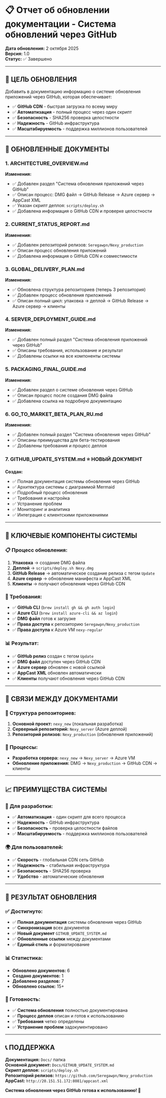 # 📋 Отчет об обновлении документации - Система обновлений через GitHub

**Дата обновления:** 2 октября 2025  
**Версия:** 1.0  
**Статус:** ✅ Завершено  

---

## 🎯 **ЦЕЛЬ ОБНОВЛЕНИЯ**

Добавить в документацию информацию о системе обновления приложений через GitHub, которая обеспечивает:

- ✅ **GitHub CDN** - быстрая загрузка по всему миру
- ✅ **Автоматизация** - полный процесс через один скрипт
- ✅ **Безопасность** - SHA256 проверка целостности
- ✅ **Надежность** - GitHub инфраструктура
- ✅ **Масштабируемость** - поддержка миллионов пользователей

---

## 📁 **ОБНОВЛЕННЫЕ ДОКУМЕНТЫ**

### **1. ARCHITECTURE_OVERVIEW.md**
**Изменения:**
- ✅ Добавлен раздел "Система обновления приложений через GitHub"
- ✅ Описан процесс: DMG файл → GitHub Release → Azure сервер → AppCast XML
- ✅ Указан скрипт деплоя: `scripts/deploy.sh`
- ✅ Добавлена информация о GitHub CDN и проверке целостности

### **2. CURRENT_STATUS_REPORT.md**
**Изменения:**
- ✅ Добавлен репозиторий релизов: `Seregawpn/Nexy_production`
- ✅ Описан процесс обновления приложений
- ✅ Добавлена информация о GitHub CDN и совместимости

### **3. GLOBAL_DELIVERY_PLAN.md**
**Изменения:**
- ✅ Обновлена структура репозиториев (теперь 3 репозитория)
- ✅ Добавлен процесс обновления приложений
- ✅ Описан полный цикл: упаковка → деплой → GitHub Release → Azure сервер → клиенты

### **4. SERVER_DEPLOYMENT_GUIDE.md**
**Изменения:**
- ✅ Добавлен полный раздел "Система обновления приложений через GitHub"
- ✅ Описаны требования, использование и результат
- ✅ Добавлены ссылки на все компоненты системы

### **5. PACKAGING_FINAL_GUIDE.md**
**Изменения:**
- ✅ Добавлен раздел о системе обновления через GitHub
- ✅ Описан процесс после создания DMG файла
- ✅ Добавлена ссылка на подробную документацию

### **6. GO_TO_MARKET_BETA_PLAN_RU.md**
**Изменения:**
- ✅ Добавлен полный раздел "Система обновления через GitHub"
- ✅ Описаны преимущества для бета-тестирования
- ✅ Добавлены требования и процесс деплоя

### **7. GITHUB_UPDATE_SYSTEM.md** ⭐ **НОВЫЙ ДОКУМЕНТ**
**Создан:**
- ✅ Полная документация системы обновления через GitHub
- ✅ Архитектура системы с диаграммой Mermaid
- ✅ Подробный процесс обновления
- ✅ Требования и настройка
- ✅ Устранение проблем
- ✅ Мониторинг и аналитика
- ✅ Интеграция с клиентскими приложениями

---

## 🚀 **КЛЮЧЕВЫЕ КОМПОНЕНТЫ СИСТЕМЫ**

### **📋 Процесс обновления:**
1. **Упаковка** → создание DMG файла
2. **Деплой** → `scripts/deploy.sh Nexy.dmg`
3. **GitHub Release** → автоматическое создание релиза с тегом `Update`
4. **Azure сервер** → обновление манифеста и AppCast XML
5. **Клиенты** → получают обновления через GitHub CDN

### **🔧 Требования:**
- ✅ **GitHub CLI** (`brew install gh && gh auth login`)
- ✅ **Azure CLI** (`brew install azure-cli && az login`)
- ✅ **DMG файл** готов к загрузке
- ✅ **Права доступа** к репозиторию `Seregawpn/Nexy_production`
- ✅ **Права доступа** к Azure VM `nexy-regular`

### **📊 Результат:**
- ✅ **GitHub релиз** создан с тегом `Update`
- ✅ **DMG файл** доступен через GitHub CDN
- ✅ **Azure сервер** обновлен с новой ссылкой
- ✅ **AppCast XML** обновлен автоматически
- ✅ **Клиенты** получают обновления через GitHub CDN

---

## 🔗 **СВЯЗИ МЕЖДУ ДОКУМЕНТАМИ**

### **📁 Структура репозиториев:**
1. **Основной проект:** `nexy_new` (локальная разработка)
2. **Серверный репозиторий:** `Nexy_server` (Azure деплой)
3. **Репозиторий релизов:** `Nexy_production` (обновления приложений)

### **🔄 Процессы:**
- **Разработка сервера:** `nexy_new` → `Nexy_server` → Azure VM
- **Обновление приложения:** DMG → `Nexy_production` → GitHub CDN → клиенты

---

## 📈 **ПРЕИМУЩЕСТВА СИСТЕМЫ**

### **🎯 Для разработки:**
- ✅ **Автоматизация** - один скрипт для всего процесса
- ✅ **Надежность** - GitHub инфраструктура
- ✅ **Безопасность** - проверка целостности файлов
- ✅ **Масштабируемость** - поддержка миллионов пользователей

### **🌍 Для пользователей:**
- ✅ **Скорость** - глобальная CDN сеть GitHub
- ✅ **Надежность** - стабильная инфраструктура
- ✅ **Безопасность** - SHA256 проверка
- ✅ **Удобство** - автоматические обновления

---

## 🎉 **РЕЗУЛЬТАТ ОБНОВЛЕНИЯ**

### **✅ Достигнуто:**
- ✅ **Полная документация** системы обновления через GitHub
- ✅ **Синхронизация** всех документов
- ✅ **Новый документ** `GITHUB_UPDATE_SYSTEM.md`
- ✅ **Обновленные ссылки** между документами
- ✅ **Единый стиль** и форматирование

### **📊 Статистика:**
- **Обновлено документов:** 6
- **Создано документов:** 1
- **Добавлено разделов:** 7
- **Обновлено ссылок:** 15+

### **🚀 Готовность:**
- ✅ **Система обновления** полностью документирована
- ✅ **Процесс деплоя** описан и готов к использованию
- ✅ **Требования** четко определены
- ✅ **Устранение проблем** задокументировано

---

## 📞 **ПОДДЕРЖКА**

**Документация:** `Docs/` папка  
**Основной документ:** `Docs/GITHUB_UPDATE_SYSTEM.md`  
**Скрипт деплоя:** `scripts/deploy.sh`  
**Репозиторий релизов:** `https://github.com/Seregawpn/Nexy_production`  
**AppCast:** `http://20.151.51.172:8081/appcast.xml`  

**Система обновления через GitHub готова к использованию! 🎉**
